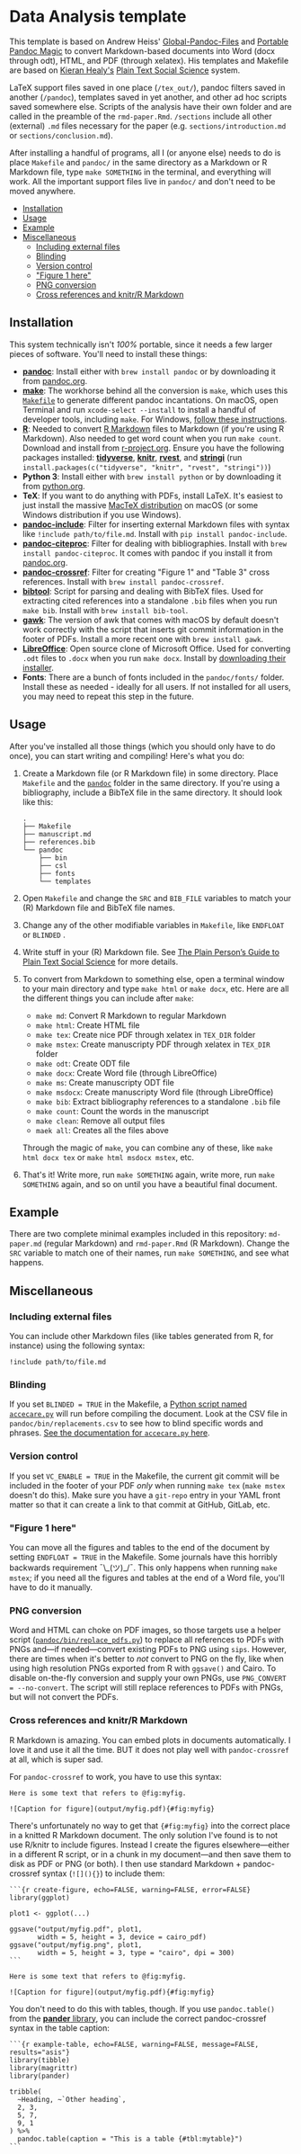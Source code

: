 # Data Analysis template

This template is based on Andrew Heiss' [Global-Pandoc-Files](https://github.com/andrewheiss/Global-Pandoc-files) and [Portable Pandoc Magic](https://github.com/andrewheiss/portable-pandoc-magic) to convert Markdown-based documents into Word (docx through odt), HTML, and PDF (through xelatex). His templates and Makefile are based on [Kieran Healy's](https://kieranhealy.org/) [Plain Text Social Science](http://plain-text.co/) system.

LaTeX support files saved in one place (`/tex_out/`), pandoc filters saved in another (`/pandoc`), templates saved in yet another, and other ad hoc scripts saved somewhere else. Scripts of the analysis have their own folder and are called in the preamble of the `rmd-paper.Rmd`. `/sections` include all other (external) `.md` files necessary for the paper (e.g. `sections/introduction.md` or `sections/conclusion.md`).

After installing a handful of programs, all I (or anyone else) needs to do is place `Makefile` and `pandoc/` in the same directory as a Markdown or R Markdown file, type `make SOMETHING` in the terminal, and everything will work. All the important support files live in `pandoc/` and don't need to be moved anywhere.

- [Installation](#installation)
- [Usage](#usage)
- [Example](#example)
- [Miscellaneous](#miscellaneous)
  - [Including external files](#including-external-files)
  - [Blinding](#blinding)
  - [Version control](#version-control)
  - [&quot;Figure 1 here&quot;](#quotfigure-1-herequot)
  - [PNG conversion](#png-conversion)
  - [Cross references and knitr/R Markdown](#cross-references-and-knitrr-markdown)


## Installation

This system technically isn't *100%* portable, since it needs a few larger pieces of software. You'll need to install these things:

- [**pandoc**](https://pandoc.org/MANUAL.html): Install either with `brew install pandoc` or by downloading it from [pandoc.org](https://pandoc.org/installing.html).
- [**make**](https://www.gnu.org/software/make/): The workhorse behind all the conversion is `make`, which uses this [`Makefile`](Makefile) to generate different pandoc incantations. On macOS, open Terminal and run `xcode-select --install` to install a handful of developer tools, including `make`. For Windows, [follow these instructions](https://stat545.com/make-windows.html).
- [**R**](https://cran.r-project.org/): Needed to convert [R Markdown](https://rmarkdown.rstudio.com/) files to Markdown (if you're using R Markdown). Also needed to get word count when you run `make count`. Download and install from [r-project.org](https://cran.r-project.org/). Ensure you have the following packages installed: [**tidyverse**](https://www.tidyverse.org/), [**knitr**](https://yihui.org/knitr/), [**rvest**](https://rvest.tidyverse.org/), and [**stringi**](http://www.gagolewski.com/software/stringi/) (run `install.packages(c("tidyverse", "knitr", "rvest", "stringi"))`)
- **Python 3**: Install either with `brew install python`  or by downloading it from [python.org](https://www.python.org/downloads/).
- **TeX**: If you want to do anything with PDFs, install LaTeX. It's easiest to just install the massive [MacTeX distribution](https://tug.org/mactex/) on macOS (or some Windows distribution if you use Windows).
- [**pandoc-include**](https://github.com/DCsunset/pandoc-include): Filter for inserting external Markdown files with syntax like `!include path/to/file.md`. Install with `pip install pandoc-include`.
- [**pandoc-citeproc**](https://github.com/jgm/pandoc-citeproc): Filter for dealing with bibliographies. Install with `brew install pandoc-citeproc`. It comes with pandoc if you install it from [pandoc.org](https://pandoc.org/installing.html).
- [**pandoc-crossref**](https://lierdakil.github.io/pandoc-crossref/): Filter for creating "Figure 1" and "Table 3" cross references. Install with `brew install pandoc-crossref`.
- [**bibtool**](https://github.com/ge-ne/bibtool): Script for parsing and dealing with BibTeX files. Used for extracting cited references into a standalone `.bib` files when you run `make bib`. Install with `brew install bib-tool`.
- [**gawk**](https://www.gnu.org/software/gawk/):  The version of awk that comes with macOS by default doesn't work correctly with the script that inserts git commit information in the footer of PDFs. Install a more recent one with `brew install gawk`.
- [**LibreOffice**](https://www.libreoffice.org/): Open source clone of Microsoft Office. Used for converting `.odt` files to `.docx` when you run `make docx`. Install by [downloading their installer](https://www.libreoffice.org/download/download/).
- **Fonts**: There are a bunch of fonts included in the `pandoc/fonts/` folder. Install these as needed - ideally for all users. If not installed for all users, you may need to repeat this step in the future.


## Usage

After you've installed all those things (which you should only have to do once), you can start writing and compiling! Here's what you do:

1. Create a Markdown file (or R Markdown file) in some directory. Place `Makefile` and the [`pandoc`](pandoc/) folder in the same directory. If you're using a bibliography, include a BibTeX file in the same directory. It should look like this:

    ```text
    .
    ├── Makefile
    ├── manuscript.md
    ├── references.bib
    └── pandoc
        ├── bin
        ├── csl
        ├── fonts
        └── templates
    ```

2. Open `Makefile` and change the `SRC` and `BIB_FILE` variables to match your (R) Markdown file and BibTeX file names.

3. Change any of the other modifiable variables in `Makefile`, like `ENDFLOAT` or `BLINDED` .

4. Write stuff in your (R) Markdown file. See [The Plain Person’s Guide to Plain Text Social Science](http://plain-text.co/) for more details.

5. To convert from Markdown to something else, open a terminal window to your main directory and type `make html` or `make docx`, etc. Here are all the different things you can include after `make`:

    - `make md`: Convert R Markdown to regular Markdown
    - `make html`: Create HTML file
    - `make tex`: Create nice PDF through xelatex in `TEX_DIR` folder
    - `make mstex`: Create manuscripty PDF through xelatex in `TEX_DIR` folder
    - `make odt`: Create ODT file
    - `make docx`: Create Word file (through LibreOffice)
    - `make ms`: Create manuscripty ODT file
    - `make msdocx`: Create manuscripty Word file (through LibreOffice)
    - `make bib`: Extract bibliography references to a standalone `.bib` file
    - `make count`: Count the words in the manuscript
    - `make clean`: Remove all output files
    - `maek all`: Creates all the files above 

    Through the magic of `make`, you can combine any of these, like `make html docx tex` or `make html msdocx mstex`, etc.

6. That's it! Write more, run `make SOMETHING` again, write more, run `make SOMETHING` again, and so on until you have a beautiful final document.


## Example

There are two complete minimal examples included in this repository: `md-paper.md` (regular Markdown) and `rmd-paper.Rmd` (R Markdown). Change the `SRC` variable to match one of their names, run `make SOMETHING`, and see what happens.


## Miscellaneous

### Including external files

You can include other Markdown files (like tables generated from R, for instance) using the following syntax:

```text
!include path/to/file.md
```

### Blinding

If you set `BLINDED = TRUE` in the Makefile, a [Python script named `accecare.py`](https://github.com/andrewheiss/accecare) will run before compiling the document. Look at the CSV file in `pandoc/bin/replacements.csv` to see how to blind specific words and phrases. [See the documentation for `accecare.py` here](https://github.com/andrewheiss/accecare).

### Version control

If you set `VC_ENABLE = TRUE` in the Makefile, the current git commit will be included in the footer of your PDF *only* when running `make tex` (`make mstex` doesn't do this). Make sure you have a `git-repo` entry in your YAML front matter so that it can create a link to that commit at GitHub, GitLab, etc.

### "Figure 1 here"

You can move all the figures and tables to the end of the document by setting `ENDFLOAT = TRUE` in the Makefile. Some journals have this horribly backwards requirement ¯\\\_(ツ)\_/¯. This only happens when running `make mstex`; if you need all the figures and tables at the end of a Word file, you'll have to do it manually.

### PNG conversion

Word and HTML can choke on PDF images, so those targets use a helper script ([`pandoc/bin/replace_pdfs.py`](pandoc/bin/replace_pdfs.py)) to replace all references to PDFs with PNGs and—if needed—convert existing PDFs to PNG using `sips`. However, there are times when it's better to *not* convert to PNG on the fly, like when using high resolution PNGs exported from R with `ggsave()` and Cairo. To disable on-the-fly conversion and supply your own PNGs, use `PNG_CONVERT = --no-convert`. The script will still replace references to PDFs with PNGs, but will not convert the PDFs.

### Cross references and knitr/R Markdown

R Markdown is amazing. You can embed plots in documents automatically. I love it and use it all the time. BUT it does not play well with `pandoc-crossref` at all, which is super sad.

For `pandoc-crossref` to work, you have to use this syntax:

```text
Here is some text that refers to @fig:myfig.

![Caption for figure](output/myfig.pdf){#fig:myfig}
```

There's unfortunately no way to get that `{#fig:myfig}` into the correct place in a knitted R Markdown document. The only solution I've found is to not use R/knitr to include figures. Instead I create the figures elsewhere—either in a different R script, or in a chunk in my document—and then save them to disk as PDF or PNG (or both). I then use standard Markdown + pandoc-crossref syntax (`![](){}`) to include them:

````text
```{r create-figure, echo=FALSE, warning=FALSE, error=FALSE}
library(ggplot)

plot1 <- ggplot(...)

ggsave("output/myfig.pdf", plot1,
       width = 5, height = 3, device = cairo_pdf)
ggsave("output/myfig.png", plot1,
       width = 5, height = 3, type = "cairo", dpi = 300)
```

Here is some text that refers to @fig:myfig.

![Caption for figure](output/myfig.pdf){#fig:myfig}
````

You don't need to do this with tables, though. If you use `pandoc.table()` from the [**pander** library](https://www.r-project.org/nosvn/pandoc/pander.html), you can include the correct pandoc-crossref syntax in the table caption:

````text
```{r example-table, echo=FALSE, warning=FALSE, message=FALSE, results="asis"}
library(tibble)
library(magrittr)
library(pander)

tribble(
  ~Heading, ~`Other heading`,
  2, 3,
  5, 7,
  9, 1
) %>%
  pandoc.table(caption = "This is a table {#tbl:mytable}")
```
````
